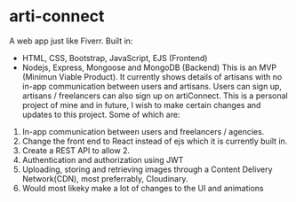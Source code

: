 # arti-connect
A web app just like Fiverr. Built in:
- HTML, CSS, Bootstrap, JavaScript, EJS (Frontend)
- Nodejs, Express, Mongoose and MongoDB (Backend)
This is an MVP (Minimun Viable Product). It currently shows details of artisans with no in-app communication between users and artisans.
Users can sign up, artisans / freelancers can also sign up on artiConnect.
This is a personal project of mine and in future, I wish to make certain changes and updates to this project.
Some of which are:
<ol>
  <li>In-app communication between users and freelancers / agencies.</li>
  <li>Change the front end to React instead of ejs which it is currently built in.</li>
  <li>Create a REST API to allow 2.</li>
  <li>Authentication and authorization using JWT</li>
  <li>Uploading, storing and retrieving images through a Content Delivery Network(CDN), most preferrably, Cloudinary.</li>
  <li>Would most likeky make a lot of changes to the UI and animations</li>
</ol>
